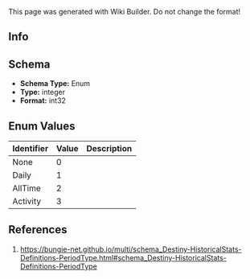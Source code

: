 <span class="wiki-builder">This page was generated with Wiki Builder. Do not change the format!</span>

## Info

## Schema
* **Schema Type:** Enum
* **Type:** integer
* **Format:** int32

## Enum Values
Identifier | Value | Description
---------- | ----- | -----------
None | 0 | 
Daily | 1 | 
AllTime | 2 | 
Activity | 3 | 

## References
1. https://bungie-net.github.io/multi/schema_Destiny-HistoricalStats-Definitions-PeriodType.html#schema_Destiny-HistoricalStats-Definitions-PeriodType
